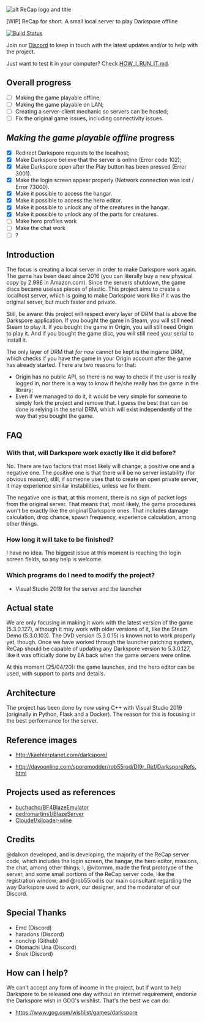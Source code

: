 ![alt ReCap logo and title](https://raw.githubusercontent.com/vitor251093/resurrection-capsule/master/readme_head.png)

[WIP] ReCap for short. A small local server to play Darkspore offline

[![Build Status](https://travis-ci.com/vitor251093/resurrection-capsule.svg?branch=master)](https://travis-ci.com/vitor251093/resurrection-capsule)

Join our [Discord](https://discord.gg/btfTw62) to keep in touch with the latest updates and/or to help with the project.

Just want to test it in your computer? Check [HOW_I_RUN_IT.md](HOW_I_RUN_IT.md).

## Overall progress
- [ ] Making the game playable offline;
- [ ] Making the game playable on LAN;
- [ ] Creating a server-client mechanic so servers can be hosted;
- [ ] Fix the original game issues, including connectivity issues.

## _Making the game playable offline_ progress
- [x] Redirect Darkspore requests to the localhost;
- [x] Make Darkspore believe that the server is online (Error code 102);
- [x] Make Darkspore open after the Play button has been pressed (Error 3001).
- [x] Make the login screen appear properly (Network connection was lost / Error 73000).
- [x] Make it possible to access the hangar.
- [x] Make it possible to access the hero editor.
- [x] Make it possible to unlock any of the creatures in the hangar.
- [x] Make it possible to unlock any of the parts for creatures.
- [ ] Make hero profiles work
- [ ] Make the chat work
- [ ] ?

## Introduction
The focus is creating a local server in order to make Darkspore work again. The game has been dead since 2016 (you can literally buy a new physical copy by 2.99£ in Amazon.com). Since the servers shutdown, the game discs became useless pieces of plastic. This project aims to create a localhost server, which is going to make Darkspore work like if it was the original server, but much faster and private.

Still, be aware: this project will respect every layer of DRM that is above the Darkspore application. If you bought the game in Steam, you will still need Steam to play it. If you bought the game in Origin, you will still need Origin to play it. And if you bought the game disc, you will still need your serial to install it.

The only layer of DRM that _for now_ cannot be kept is the ingame DRM, which checks if you have the game in your Origin account after the game has already started. There are two reasons for that:
- Origin has no public API, so there is no way to check if the user is really logged in, nor there is a way to know if he/she really has the game in the library;
- Even if we managed to do it, it would be very simple for someone to simply fork the project and remove that. I guess the best that can be done is relying in the serial DRM, which will exist independently of the way that you bought the game.

## FAQ

### With that, will Darkspore work exactly like it did before?
No. There are two factors that most likely will change; a positive one and a negative one. The positive one is that there will be no server instability (for obvious reason); still, if someone uses that to create an open private server, it may experience similar instabilities, unless we fix them.

The negative one is that, at this moment, there is no sign of packet logs from the original server. That means that, most likely, the game procedures won't be exactly like the original Darkspore ones. That includes damage calculation, drop chance, spawn frequency, experience calculation, among other things.

### How long it will take to be finished?
I have no idea. The biggest issue at this moment is reaching the login screen fields, so any help is welcome.

### Which programs do I need to modify the project?
- Visual Studio 2019 for the server and the launcher

## Actual state
We are only focusing in making it work with the latest version of the game (5.3.0.127), although it may work with older versions of it, like the Steam Demo (5.3.0.103). The DVD version (5.3.0.15) is known not to work properly yet, though. Once we have worked through the launcher patching system, ReCap should be capable of updating any Darkspore version to 5.3.0.127, like it was officially done by EA back when the game servers were online.

At this moment (25/04/20): the game launches, and the hero editor can be used, with support to parts and details.

## Architecture
The project has been done by now using C++ with Visual Studio 2019 (originally in Python, Flask and a Docker). The reason for this is focusing in the best performance for the server. 

## Reference images
- http://kaehlerplanet.com/darkspore/

- http://davoonline.com/sporemodder/rob55rod/DI9r_Ref/DarksporeRefs.html

## Projects used as references
- [buchacho/BF4BlazeEmulator](https://github.com/buchacho/BF4BlazeEmulator)
- [pedromartins1/BlazeServer](https://github.com/pedromartins1/BlazeServer)
- [Cloudef/xiloader-wine](https://github.com/Cloudef/xiloader-wine)

## Credits
@dalkon developed, and is developing, the majority of the ReCap server code, which includes the login screen, the hangar, the hero editor, missions, the chat, among other things; I, @vitormm, made the first prototype of the server, and some small portions of the ReCap server code, like the registration window; and @rob55rod is our main consultant regarding the way Darkspore used to work, our designer, and the moderator of our Discord.

## Special Thanks
- Emd (Discord)
- haradons (Discord)
- nonchip (Github)
- Otomachi Una (Discord)
- Snek (Discord)

## How can I help?
We can't accept any form of income in the project, but if want to help Darkspore to be released one day without an internet requirement, endorse the Darkspore wish in GOG's wishlist. That's the best we can do:
- https://www.gog.com/wishlist/games/darkspore
